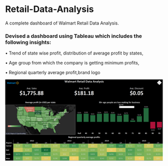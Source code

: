 # Retail-Data-Analysis
A complete dashboard of Walmart Retail Data Analysis.

### Devised a dashboard using Tableau which includes the following insights:
• Trend of state wise profit, distribution of average profit by states,

• Age group from which the company is getting minimum profits,

• Regional quarterly average profit,brand logo

![Complete dashboard analysis](https://github.com/saketgautam/Retail-Data-Analysis/blob/main/dashboard.png)
